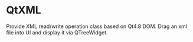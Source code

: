 # QtXML
Provide XML read/write operation class based on Qt4.8 DOM. 
Drag an xml file into UI and display it via QTreeWidget.  
